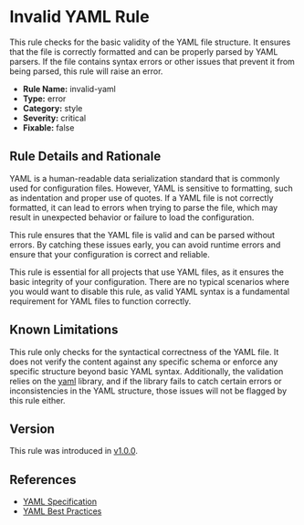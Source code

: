 # Invalid YAML Rule

This rule checks for the basic validity of the YAML file structure. It ensures that the file is correctly formatted and
can be properly parsed by YAML parsers. If the file contains syntax errors or other issues that prevent it from being
parsed, this rule will raise an error.

- **Rule Name:** invalid-yaml
- **Type:** error
- **Category:** style
- **Severity:** critical
- **Fixable:** false

## Rule Details and Rationale

YAML is a human-readable data serialization standard that is commonly used for configuration files. However, YAML is
sensitive to formatting, such as indentation and proper use of quotes. If a YAML file is not correctly formatted, it can
lead to errors when trying to parse the file, which may result in unexpected behavior or failure to load the
configuration.

This rule ensures that the YAML file is valid and can be parsed without errors. By catching these issues early, you can
avoid runtime errors and ensure that your configuration is correct and reliable.

This rule is essential for all projects that use YAML files, as it ensures the basic integrity of your configuration.
There are no typical scenarios where you would want to disable this rule, as valid YAML syntax is a fundamental
requirement for YAML files to function correctly.

## Known Limitations

This rule only checks for the syntactical correctness of the YAML file. It does not verify the content against any
specific schema or enforce any specific structure beyond basic YAML syntax. Additionally, the validation relies on the
[yaml](https://github.com/eemeli/yaml) library, and if the library fails to catch certain errors or inconsistencies in
the YAML structure, those issues will not be flagged by this rule either.

## Version

This rule was introduced in [v1.0.0](https://github.com/zavoloklom/docker-compose-linter/releases).

## References

- [YAML Specification](https://yaml.org/spec/)
- [YAML Best Practices](https://yaml.org/faq.html)

